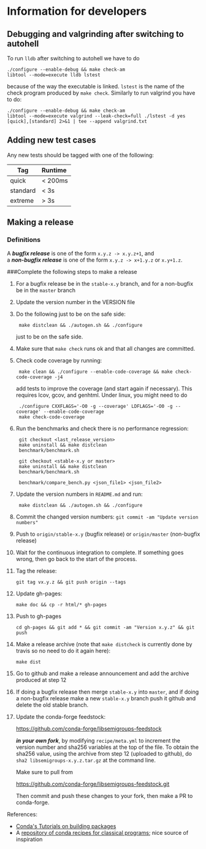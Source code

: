 # Information for developers

## Debugging and valgrinding after switching to autohell

To run `lldb` after switching to autohell we have to do 

    ./configure --enable-debug && make check-am 
    libtool --mode=execute lldb lstest

because of the way the executable is linked. `lstest` is the name of the
check program produced by `make check`. Similarly to run valgrind you have
to do:

    ./configure --enable-debug && make check-am 
    libtool --mode=execute valgrind --leak-check=full ./lstest -d yes [quick],[standard] 2>&1 | tee --append valgrind.txt

## Adding new test cases

Any new tests should be tagged with one of the following:

Tag | Runtime 
---------|:----------
quick         | < 200ms
standard      | < 3s
extreme       | > 3s

## Making a release

### Definitions

A ***bugfix release*** is one of the form `x.y.z -> x.y.z+1`, and                
a ***non-bugfix release*** is one of the form `x.y.z -> x+1.y.z` or `x.y+1.z`. 

###Complete the following steps to make a release

1. For a bugfix release be in the `stable-x.y` branch, and for a non-bugfix be
   in the `master` branch

2. Update the version number in the VERSION file

3. Do the following just to be on the safe side:
 
        make distclean && ./autogen.sh && ./configure
    
    just to be on the safe side.

4. Make sure that `make check` runs ok and that all changes are committed. 

5. Check code coverage by running:

        make clean && ./configure --enable-code-coverage && make check-code-coverage -j4

    add tests to improve the coverage (and start again if necessary). This
    requires lcov, gcov, and genhtml. Under linux, you might need to do

        ./configure CXXFLAGS='-O0 -g --coverage' LDFLAGS='-O0 -g --coverage' --enable-code-coverage
        make check-code-coverage

6. Run the benchmarks and check there is no performance regression:

        git checkout <last_release_version>
        make uninstall && make distclean
        benchmark/benchmark.sh

        git checkout <stable-x.y or master>
        make uninstall && make distclean
        benchmark/benchmark.sh

        benchmark/compare_bench.py <json_file1> <json_file2> 
    
7. Update the version numbers in `README.md` and run:
    
        make distclean && ./autogen.sh && ./configure
    
8. Commit the changed version numbers: 
   `git commit -am "Update version numbers"` 

9. Push to `origin/stable-x.y` (bugfix release) or `origin/master` (non-bugfix
   release)

10. Wait for the continuous integration to complete. If something
   goes wrong, then go back to the start of the process.
    
11. Tag the release:

        git tag vx.y.z && git push origin --tags
    
12. Update gh-pages:

        make doc && cp -r html/* gh-pages
    
13. Push to gh-pages

        cd gh-pages && git add * && git commit -am "Version x.y.z" && git push 

14. Make a release archive (note that `make distcheck` is currently done by
    travis so no need to do it again here):

        make dist 

15. Go to github and make a release announcement and add the archive produced
    at step 12

16. If doing a bugfix release then merge `stable-x.y` into `master`, and if
    doing a non-bugfix release make a new `stable-x.y` branch push it github
    and delete the old stable branch.

17. Update the conda-forge feedstock:

    https://github.com/conda-forge/libsemigroups-feedstock

    ***in your own fork***, by modifying `recipe/meta.yml` to increment the
    version number and sha256 variables at the top of the file. To obtain the
    sha256 value, using the archive from step 12 (uploaded to github), do `sha2
    libsemigroups-x.y.z.tar.gz` at the command line. 
    
    Make sure to pull from 

    https://github.com/conda-forge/libsemigroups-feedstock.git
  
    Then commit and push these changes to your fork, then make a PR to
    conda-forge. 

References:

- [Conda's Tutorials on building packages](https://conda.io/docs/build_tutorials.html)
- A [repository of conda recipes for classical programs](https://github.com/conda/conda-recipes); nice source of inspiration
